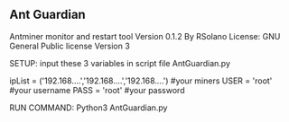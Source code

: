 Ant Guardian
---------------------------------------------------------------------------
Antminer monitor and restart tool 
Version 0.1.2
By RSolano
License: GNU General Public license Version 3

SETUP: input these 3 variables in script file AntGuardian.py

ipList = ('192.168....','192.168....','192.168....') #your miners
USER = 'root' #your username
PASS = 'root' #your password

RUN COMMAND: 
Python3 AntGuardian.py
